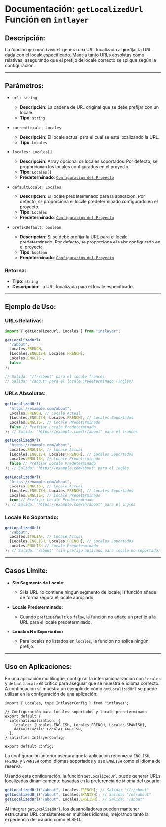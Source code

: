 # Documentación: `getLocalizedUrl` Función en `intlayer`

## Descripción:

La función `getLocalizedUrl` genera una URL localizada al prefijar la URL dada con el locale especificado. Maneja tanto URLs absolutas como relativas, asegurando que el prefijo de locale correcto se aplique según la configuración.

---

## Parámetros:

- `url: string`

  - **Descripción**: La cadena de URL original que se debe prefijar con un locale.
  - **Tipo**: `string`

- `currentLocale: Locales`

  - **Descripción**: El locale actual para el cual se está localizando la URL.
  - **Tipo**: `Locales`

- `locales: Locales[]`

  - **Descripción**: Array opcional de locales soportados. Por defecto, se proporcionan los locales configurados en el proyecto.
  - **Tipo**: `Locales[]`
  - **Predeterminado**: [`Configuración del Proyecto`](https://github.com/aymericzip/intlayer/blob/main/docs/es/configuration.md#middleware)

- `defaultLocale: Locales`

  - **Descripción**: El locale predeterminado para la aplicación. Por defecto, se proporciona el locale predeterminado configurado en el proyecto.
  - **Tipo**: `Locales`
  - **Predeterminado**: [`Configuración del Proyecto`](https://github.com/aymericzip/intlayer/blob/main/docs/es/configuration.md#middleware)

- `prefixDefault: boolean`
  - **Descripción**: Si se debe prefijar la URL para el locale predeterminado. Por defecto, se proporciona el valor configurado en el proyecto.
  - **Tipo**: `boolean`
  - **Predeterminado**: [`Configuración del Proyecto`](https://github.com/aymericzip/intlayer/blob/main/docs/es/configuration.md#middleware)

### Retorna:

- **Tipo**: `string`
- **Descripción**: La URL localizada para el locale especificado.

---

## Ejemplo de Uso:

### URLs Relativas:

```typescript
import { getLocalizedUrl, Locales } from "intlayer";

getLocalizedUrl(
  "/about",
  Locales.FRENCH,
  [Locales.ENGLISH, Locales.FRENCH],
  Locales.ENGLISH,
  false
);

// Salida: "/fr/about" para el locale francés
// Salida: "/about" para el locale predeterminado (inglés)
```

### URLs Absolutas:

```typescript
getLocalizedUrl(
  "https://example.com/about",
  Locales.FRENCH, // Locale Actual
  [Locales.ENGLISH, Locales.FRENCH], // Locales Soportados
  Locales.ENGLISH, // Locale Predeterminado
  false // Prefijar Locale Predeterminado
); // Salida: "https://example.com/fr/about" para el francés

getLocalizedUrl(
  "https://example.com/about",
  Locales.ENGLISH, // Locale Actual
  [Locales.ENGLISH, Locales.FRENCH], // Locales Soportados
  Locales.ENGLISH, // Locale Predeterminado
  false // Prefijar Locale Predeterminado
); // Salida: "https://example.com/about" para el inglés

getLocalizedUrl(
  "https://example.com/about",
  Locales.ENGLISH, // Locale Actual
  [Locales.ENGLISH, Locales.FRENCH], // Locales Soportados
  Locales.ENGLISH, // Locale Predeterminado
  true // Prefijar Locale Predeterminado
); // Salida: "https://example.com/en/about" para el inglés
```

### Locale No Soportado:

```typescript
getLocalizedUrl(
  "/about",
  Locales.ITALIAN, // Locale Actual
  [Locales.ENGLISH, Locales.FRENCH], // Locales Soportados
  Locales.ENGLISH // Locale Predeterminado
); // Salida: "/about" (sin prefijo aplicado para locale no soportado)
```

---

## Casos Límite:

- **Sin Segmento de Locale:**

  - Si la URL no contiene ningún segmento de locale, la función añade de forma segura el locale apropiado.

- **Locale Predeterminado:**

  - Cuando `prefixDefault` es `false`, la función no añade un prefijo a la URL para el locale predeterminado.

- **Locales No Soportados:**
  - Para locales no listados en `locales`, la función no aplica ningún prefijo.

---

## Uso en Aplicaciones:

En una aplicación multilingüe, configurar la internacionalización con `locales` y `defaultLocale` es crítico para asegurar que se muestra el idioma correcto. A continuación se muestra un ejemplo de cómo `getLocalizedUrl` se puede utilizar en la configuración de una aplicación:

```tsx
import { Locales, type IntlayerConfig } from "intlayer";

// Configuración para locales soportados y locale predeterminado
export default {
  internationalization: {
    locales: [Locales.ENGLISH, Locales.FRENCH, Locales.SPANISH],
    defaultLocale: Locales.ENGLISH,
  },
} satisfies IntlayerConfig;

export default config;
```

La configuración anterior asegura que la aplicación reconozca `ENGLISH`, `FRENCH` y `SPANISH` como idiomas soportados y use `ENGLISH` como el idioma de reserva.

Usando esta configuración, la función `getLocalizedUrl` puede generar URLs localizadas dinámicamente basadas en la preferencia de idioma del usuario:

```typescript
getLocalizedUrl("/about", Locales.FRENCH); // Salida: "/fr/about"
getLocalizedUrl("/about", Locales.SPANISH); // Salida: "/es/about"
getLocalizedUrl("/about", Locales.ENGLISH); // Salida: "/about"
```

Al integrar `getLocalizedUrl`, los desarrolladores pueden mantener estructuras URL consistentes en múltiples idiomas, mejorando tanto la experiencia del usuario como el SEO.

